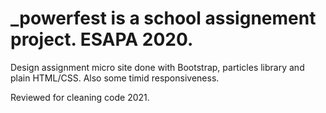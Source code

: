 # _powerfest is a school assignement project. ESAPA 2020.

Design assignment micro site done with Bootstrap, particles library and plain HTML/CSS. Also some timid responsiveness.


Reviewed for cleaning code 2021.
